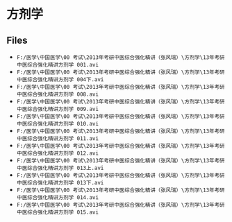 # 方剂学

## Files

- `F:/医学\中国医学\00 考试\2013年考研中医综合强化精讲（张风瑞）\方剂学\13年考研中医综合强化精讲方剂学 001.avi`
- `F:/医学\中国医学\00 考试\2013年考研中医综合强化精讲（张风瑞）\方剂学\13年考研中医综合强化精讲方剂学 004下.avi`
- `F:/医学\中国医学\00 考试\2013年考研中医综合强化精讲（张风瑞）\方剂学\13年考研中医综合强化精讲方剂学 008.avi`
- `F:/医学\中国医学\00 考试\2013年考研中医综合强化精讲（张风瑞）\方剂学\13年考研中医综合强化精讲方剂学 009.avi`
- `F:/医学\中国医学\00 考试\2013年考研中医综合强化精讲（张风瑞）\方剂学\13年考研中医综合强化精讲方剂学 010.avi`
- `F:/医学\中国医学\00 考试\2013年考研中医综合强化精讲（张风瑞）\方剂学\13年考研中医综合强化精讲方剂学 011.avi`
- `F:/医学\中国医学\00 考试\2013年考研中医综合强化精讲（张风瑞）\方剂学\13年考研中医综合强化精讲方剂学 012.avi`
- `F:/医学\中国医学\00 考试\2013年考研中医综合强化精讲（张风瑞）\方剂学\13年考研中医综合强化精讲方剂学 013上.avi`
- `F:/医学\中国医学\00 考试\2013年考研中医综合强化精讲（张风瑞）\方剂学\13年考研中医综合强化精讲方剂学 013下.avi`
- `F:/医学\中国医学\00 考试\2013年考研中医综合强化精讲（张风瑞）\方剂学\13年考研中医综合强化精讲方剂学 014.avi`
- `F:/医学\中国医学\00 考试\2013年考研中医综合强化精讲（张风瑞）\方剂学\13年考研中医综合强化精讲方剂学 015.avi`

